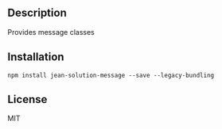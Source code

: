 ## Description

Provides message classes

## Installation

`npm install jean-solution-message --save --legacy-bundling`

## License

MIT